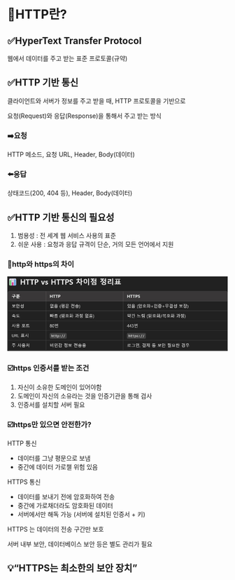 # 📖HTTP란?

## ✅HyperText Transfer Protocol

웹에서 데이터를 주고 받는 표준 프로토콜(규약)

## ✅HTTP 기반 통신

클라이언트와  서버가 정보를 주고 받을 때, HTTP 프로토콜을 기반으로

요청(Request)와 응답(Response)을 통해서 주고 받는 방식

### ➡️요청

HTTP 메소드, 요청 URL, Header, Body(데이터)

### ⬅️응답

상태코드(200, 404 등), Header, Body(데이터)

## ✅HTTP 기반 통신의 필요성

1. 범용성 : 전 세계 웹 서비스 사용의 표준
2. 쉬운 사용 : 요청과 응답 규격이 단순, 거의 모든 언어에서 지원

### 🤔http와 https의 차이

![alt text](images/http.png)

### ☑️https 인증서를 받는 조건

1. 자신이 소유한 도메인이 있어야함
2. 도메인이 자신의 소유라는 것을 인증기관을 통해 검사
3. 인증서를 설치할 서버 필요

### ☑️https만 있으면 안전한가?

HTTP 통신

- 데이터를 그냥 평문으로 보냄
- 중간에 데이터 가로챌 위험 있음

HTTPS 통신

- 데이터를 보내기 전에 암호화하여 전송
- 중간에 가로채더라도 암호화된 데이터
- 서버에서만 해독 가능 (서버에 설치된 인증서 + 키)

HTTPS 는 데이터의 전송 구간만 보호

서버 내부 보안, 데이터베이스 보안 등은 별도 관리가 필요

## 💡“HTTPS는 최소한의 보안 장치”